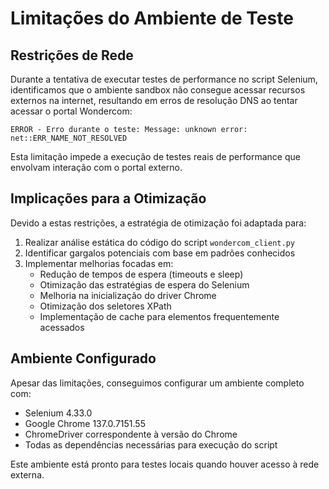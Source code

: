 # Limitações do Ambiente de Teste

## Restrições de Rede

Durante a tentativa de executar testes de performance no script Selenium, identificamos que o ambiente sandbox não consegue acessar recursos externos na internet, resultando em erros de resolução DNS ao tentar acessar o portal Wondercom:

```
ERROR - Erro durante o teste: Message: unknown error: net::ERR_NAME_NOT_RESOLVED
```

Esta limitação impede a execução de testes reais de performance que envolvam interação com o portal externo.

## Implicações para a Otimização

Devido a estas restrições, a estratégia de otimização foi adaptada para:

1. Realizar análise estática do código do script `wondercom_client.py`
2. Identificar gargalos potenciais com base em padrões conhecidos
3. Implementar melhorias focadas em:
   - Redução de tempos de espera (timeouts e sleep)
   - Otimização das estratégias de espera do Selenium
   - Melhoria na inicialização do driver Chrome
   - Otimização dos seletores XPath
   - Implementação de cache para elementos frequentemente acessados

## Ambiente Configurado

Apesar das limitações, conseguimos configurar um ambiente completo com:

- Selenium 4.33.0
- Google Chrome 137.0.7151.55
- ChromeDriver correspondente à versão do Chrome
- Todas as dependências necessárias para execução do script

Este ambiente está pronto para testes locais quando houver acesso à rede externa.
